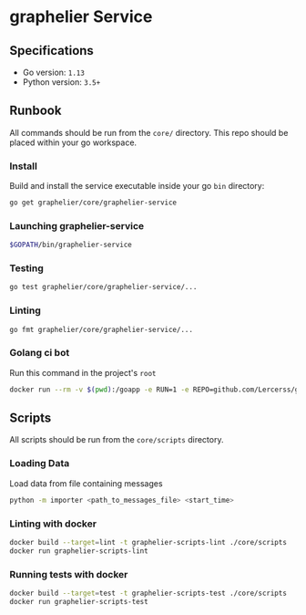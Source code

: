 # **graphelier** Service

## Specifications

- Go version: `1.13`
- Python version: `3.5+`

## Runbook

All commands should be run from the `core/` directory. This repo should be placed within your go workspace.

### Install

Build and install the service executable inside your go `bin` directory:

```bash
go get graphelier/core/graphelier-service
```

### Launching graphelier-service

```bash
$GOPATH/bin/graphelier-service
```

### Testing

```bash
go test graphelier/core/graphelier-service/...
```

### Linting

```bash
go fmt graphelier/core/graphelier-service/...
```

### Golang ci bot
Run this command in the project's `root`
```bash
docker run --rm -v $(pwd):/goapp -e RUN=1 -e REPO=github.com/Lercerss/graphelier golangci/build-runner goenvbuild
```

## Scripts

All scripts should be run from the `core/scripts` directory.

### Loading Data

Load data from file containing messages

```bash
python -m importer <path_to_messages_file> <start_time>
```

### Linting with docker

```sh
docker build --target=lint -t graphelier-scripts-lint ./core/scripts
docker run graphelier-scripts-lint
```

### Running tests with docker

```sh
docker build --target=test -t graphelier-scripts-test ./core/scripts
docker run graphelier-scripts-test
```
